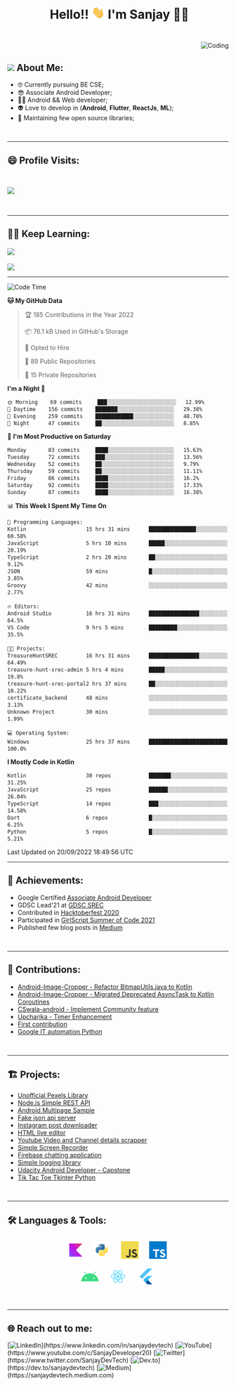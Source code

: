 # <p align="center">️ **Hello!! <img src="https://raw.githubusercontent.com/SanjayDevTech/SanjayDevTech/master/assets/wave.gif" alt="waving hand" width="30px"> I'm Sanjay** 🎯️🚀️</p>

<br/>
<img align="right" alt="Coding" height="200" src="https://media.giphy.com/media/Y4ak9Ki2GZCbJxAnJD/giphy.gif">
<br/>

## <img src="https://media.giphy.com/media/WUlplcMpOCEmTGBtBW/giphy.gif" width="30"> **About Me:**

- 🤓 Currently pursuing BE CSE;
- 😎 Associate Android Developer;
- 🧑‍💻 Android && Web developer;
- 👽 Love to develop in (**Android**, **Flutter**, **ReactJs**, **ML**);
- 🤝 Maintaining few open source libraries;

<br/>

---

## 😄 **Profile Visits:**

<br />

![](https://komarev.com/ghpvc/?username=SanjayDevTech&style=flat-square)

<br />

---

## 👨‍🎓️️ **Keep Learning:**

   <img align="center" src="https://github-readme-stats.vercel.app/api/top-langs/?username=SanjayDevTech&layout=compact&theme=vue-dark"/>
   <br/>
   <br/>
   <img align="center" src="https://github-readme-streak-stats.herokuapp.com/?user=SanjayDevTech&theme=vue-dark&hide_border=true"/>

<br/>

---

<!--START_SECTION:waka-->
![Code Time](http://img.shields.io/badge/Code%20Time-250%20hrs%2024%20mins-blue)

**🐱 My GitHub Data** 

> 🏆 185 Contributions in the Year 2022
 > 
> 📦 76.1 kB Used in GitHub's Storage 
 > 
> 💼 Opted to Hire
 > 
> 📜 89 Public Repositories 
 > 
> 🔑 15 Private Repositories  
 > 
**I'm a Night 🦉** 

```text
🌞 Morning    69 commits     ███░░░░░░░░░░░░░░░░░░░░░░   12.99% 
🌆 Daytime    156 commits    ███████░░░░░░░░░░░░░░░░░░   29.38% 
🌃 Evening    259 commits    ████████████░░░░░░░░░░░░░   48.78% 
🌙 Night      47 commits     ██░░░░░░░░░░░░░░░░░░░░░░░   8.85%

```
📅 **I'm Most Productive on Saturday** 

```text
Monday       83 commits     ████░░░░░░░░░░░░░░░░░░░░░   15.63% 
Tuesday      72 commits     ███░░░░░░░░░░░░░░░░░░░░░░   13.56% 
Wednesday    52 commits     ██░░░░░░░░░░░░░░░░░░░░░░░   9.79% 
Thursday     59 commits     ██░░░░░░░░░░░░░░░░░░░░░░░   11.11% 
Friday       86 commits     ████░░░░░░░░░░░░░░░░░░░░░   16.2% 
Saturday     92 commits     ████░░░░░░░░░░░░░░░░░░░░░   17.33% 
Sunday       87 commits     ████░░░░░░░░░░░░░░░░░░░░░   16.38%

```


📊 **This Week I Spent My Time On** 

```text
💬 Programming Languages: 
Kotlin                   15 hrs 31 mins      ███████████████░░░░░░░░░░   60.58% 
JavaScript               5 hrs 10 mins       █████░░░░░░░░░░░░░░░░░░░░   20.19% 
TypeScript               2 hrs 20 mins       ██░░░░░░░░░░░░░░░░░░░░░░░   9.12% 
JSON                     59 mins             █░░░░░░░░░░░░░░░░░░░░░░░░   3.85% 
Groovy                   42 mins             ░░░░░░░░░░░░░░░░░░░░░░░░░   2.77%

🔥 Editors: 
Android Studio           16 hrs 31 mins      ████████████████░░░░░░░░░   64.5% 
VS Code                  9 hrs 5 mins        █████████░░░░░░░░░░░░░░░░   35.5%

🐱‍💻 Projects: 
TreasureHuntSREC         16 hrs 31 mins      ████████████████░░░░░░░░░   64.49% 
treasure-hunt-srec-admin 5 hrs 4 mins        █████░░░░░░░░░░░░░░░░░░░░   19.8% 
treasure-hunt-srec-portal2 hrs 37 mins       ██░░░░░░░░░░░░░░░░░░░░░░░   10.22% 
certificate_backend      48 mins             ░░░░░░░░░░░░░░░░░░░░░░░░░   3.13% 
Unknown Project          30 mins             ░░░░░░░░░░░░░░░░░░░░░░░░░   1.99%

💻 Operating System: 
Windows                  25 hrs 37 mins      █████████████████████████   100.0%

```

**I Mostly Code in Kotlin** 

```text
Kotlin                   30 repos            ███████░░░░░░░░░░░░░░░░░░   31.25% 
JavaScript               25 repos            ██████░░░░░░░░░░░░░░░░░░░   26.04% 
TypeScript               14 repos            ███░░░░░░░░░░░░░░░░░░░░░░   14.58% 
Dart                     6 repos             █░░░░░░░░░░░░░░░░░░░░░░░░   6.25% 
Python                   5 repos             █░░░░░░░░░░░░░░░░░░░░░░░░   5.21%

```



 Last Updated on 20/09/2022 18:49:56 UTC
<!--END_SECTION:waka-->

---

## 🚩 **Achievements:**

- Google Certified [Associate Android Developer](https://www.credential.net/0041bdc2-5489-499d-8a1d-a16da26bd8bf)
- GDSC Lead'21 at [GDSC SREC](https://github.com/gdscsrec)
- Contributed in [Hacktoberfest 2020](https://hacktoberfest.digitalocean.com)
- Participated in [GirlScript Summer of Code 2021](https://gssoc.girlscript.tech)
- Published few blog posts in [Medium](https://sanjaydevtech.medium.com)

<br/>

---

## 💙 **Contributions:**

- [Android-Image-Cropper - Refactor BitmapUtils.java to Kotlin](https://github.com/CanHub/Android-Image-Cropper/pull/98)
- [Android-Image-Cropper - Migrated Deprecated AsyncTask to Kotlin Coroutines](https://github.com/CanHub/Android-Image-Cropper/pull/25)
- [CSwala-android - Implement Community feature](https://github.com/CSwala/CSwala-android/pull/149)
- [Upcharika - Timer Enhancement](https://github.com/smaranjitghose/Upcharika/pull/37)
- [First contribution](https://github.com/firstcontributions/first-contributions/pull/30213)
- [Google IT automation Python](https://github.com/google/it-cert-automation-practice/pull/1372)

<br/>

---

## 🏗️ **Projects:**

- [Unofficial Pexels Library](https://github.com/SanjayDevTech/pexels-android)
- [Node.js Simple REST API](https://github.com/SanjayDevTech/nodejs-simple-rest-api)
- [Android Multipage Sample](https://github.com/SanjayDevTech/android-multipage-sample)
- [Fake json api server](https://github.com/SanjayDevTech/json-placeholder-server)
- [Instagram post downloader](https://github.com/SanjayDevTech/instautils)
- [HTML live editor](https://github.com/SanjayDevTech/HTML-editor)
- [Youtube Video and Channel details scrapper](https://github.com/SanjayDevTech/ytutils)
- [Simple Screen Recorder](https://github.com/SanjayDevTech/Screen-Recorder)
- [Firebase chatting application](https://github.com/SanjayDevTech/fire-chat)
- [Simple logging library](https://github.com/SanjayDevTech/simple-log)
- [Udacity Android Developer - Capstone](https://github.com/SanjayDevTech/Capstone-Project)
- [Tik Tac Toe Tkinter Python](https://github.com/SanjayDevTech/Tic-Tac-Toe-Tkinter)

<br/>

---

## 🛠️ **Languages & Tools:**

<p align="center">
  <img align="center" style="margin: 10px" src="https://raw.githubusercontent.com/github/explore/80688e429a7d4ef2fca1e82350fe8e3517d3494d/topics/kotlin/kotlin.png" alt="Kotlin" width="30" />
  <img align="center" style="margin: 10px" src="https://raw.githubusercontent.com/github/explore/80688e429a7d4ef2fca1e82350fe8e3517d3494d/topics/python/python.png" alt="Python" width="40"  />
  <img align="center" style="margin: 10px" src="https://raw.githubusercontent.com/github/explore/80688e429a7d4ef2fca1e82350fe8e3517d3494d/topics/javascript/javascript.png" alt="JavaScript" width="40"  />
  <img align="center" style="margin: 10px" src="https://raw.githubusercontent.com/github/explore/80688e429a7d4ef2fca1e82350fe8e3517d3494d/topics/typescript/typescript.png" alt="TypeScript" width="40"  />
<br />
  <img align="center" style="margin: 10px" src="https://raw.githubusercontent.com/github/explore/80688e429a7d4ef2fca1e82350fe8e3517d3494d/topics/android/android.png" alt="Android" width="40" />
  <img align="center" style="margin: 10px" src="https://raw.githubusercontent.com/github/explore/80688e429a7d4ef2fca1e82350fe8e3517d3494d/topics/react/react.png" alt="React" width="40"  />
   <img align="center" style="margin: 10px" src="https://raw.githubusercontent.com/github/explore/cebd63002168a05a6a642f309227eefeccd92950/topics/flutter/flutter.png" alt="Flutter" width="40"  />

</p>
<br/>

---

## 🌐 **Reach out to me:** ️

[![LinkedIn](https://img.shields.io/badge/LinkedIn-SanjayDevTech-informationl?style=for-the-badge&labelColor=black&logo=linkedin&logoColor=0077b5&&color=#0077b5")](https://www.linkedin.com/in/sanjaydevtech)
[![YouTube](https://img.shields.io/badge/YouTube-SanjayDeveloper20-informationl?style=for-the-badge&labelColor=white&logo=youtube&logoColor=red&&color=#1da1f2")](https://www.youtube.com/c/SanjayDeveloper20)
[![Twitter](https://img.shields.io/badge/Twitter-SanjayDevTech-informational?style=for-the-badge&labelColor=black&logo=twitter&logoColor=#1da1f2&color=#1da1f2")](https://www.twitter.com/SanjayDevTech)
[![Dev.to](https://img.shields.io/badge/Dev.to-SanjayDevTech-informational?style=for-the-badge&labelColor=black&logo=dev.to&logoColor=white&color=#1da1f2")](https://dev.to/sanjaydevtech)
[![Medium](https://img.shields.io/badge/Medium-SanjayDevTech-informational?style=for-the-badge&labelColor=black&logo=medium&logoColor=#1da1f2&color=#1da1f2")](https://sanjaydevtech.medium.com)
